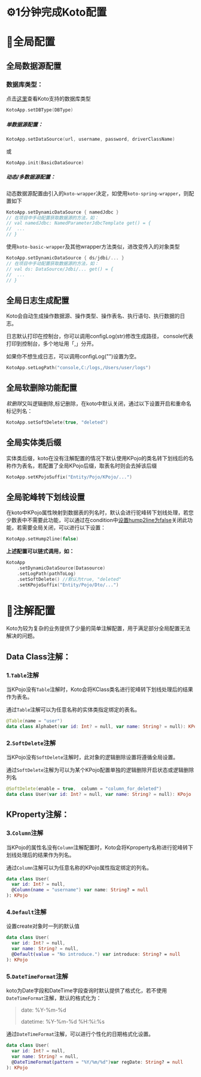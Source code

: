 # ⚙️1分钟完成Koto配置

# 📌全局配置

## 全局数据源配置

### 数据库类型：

点击[这里](db_support.md)查看Koto支持的数据库类型
    
```kotlin
KotoApp.setDBType(DBType)
```

##### 单数据源配置：

```kotlin
KotoApp.setDataSource(url, username, password, driverClassName)
```

或

```kotlin
KotoApp.init(BasicDataSource)
```

##### 动态/多数据源配置：

动态数据源配置由引入的<code>koto-wrapper</code>决定，如使用<code>koto-spring-wrapper</code>，则配置如下

```kotlin
KotoApp.setDynamicDataSource { namedJdbc }
// 在项目中手动配置获取数据源的方法，如：
// val namedJdbc: NamedParameterJdbcTemplate get() = {
//  ...
// }
```

使用<code>koto-basic-wrapper</code>及其他wrapper方法类似，进改变传入的对象类型

```kotlin
KotoApp.setDynamicDataSource { ds/jdbi/... }
// 在项目中手动配置获取数据源的方法，如：
// val ds: DataSource/Jdbi/... get() = {
//  ...
// }
```

## 全局日志生成配置

Koto会自动生成操作数据源、操作类型、操作表名、执行语句、执行数据的日志。

日志默认打印在控制台，你可以调用configLog(str)修改生成路径，
console代表打印到控制台，多个地址用「,」分开。

如果你不想生成日志，可以调用configLog("")设置为空。

```kotlin
KotoApp.setLogPath("console,C:/logs,/Users/user/logs")
```

## 全局软删除功能配置

*软删除*又叫逻辑删除,标记删除，在koto中默认关闭，通过以下设置开启和重命名标记列名：

```kotlin
KotoApp.setSoftDelete(true, "deleted") 
```

## 全局实体类后缀

实体类后缀，koto在没有注解配置的情况下默认使用KPojo的类名转下划线后的名称作为表名，若配置了全局KPojo后缀，取表名时则会去掉该后缀

```kotlin
KotoApp.setKPojoSuffix("Entity/Pojo/KPojo/...")
```


## 全局驼峰转下划线设置

在koto中KPojo属性映射到数据表的列名时，默认会进行驼峰转下划线处理，若您少数表中不需要此功能，可以通过在condition中[设置hump2line为false](/#/zh-cn/where?id=condition-类型)关闭此功能，若需要全局关闭，可以进行以下设置：

```kotlin
KotoApp.setHump2line(false)
```



**上述配置可以链式调用，如：**

```kotlin
KotoApp
	.setDynamicDataSource(Datasource)
	.setLogPath(pathToLog)
	.setSoftDelete() //默认为true, "deleted"
	.setKPojoSuffix("Entity/Pojo/Dto/...")
```



# 📌注解配置



Koto为较为复杂的业务提供了少量的简单注解配置，用于满足部分全局配置无法解决的问题。



## Data Class注解：

### 1.`Table`注解

当KPojo没有<code>Table</code>注解时，Koto会将KClass类名进行驼峰转下划线处理后的结果作为表名。

通过<code>Table</code>注解可以为任意名称的实体类指定绑定的表名。

```kotlin
@Table(name = "user")
data class Alphabet(var id: Int? = null, var name: String? = null): KPojo
```



### 2.`SoftDelete`注解

当KPojo没有<code>SoftDelete</code>注解时，此对象的逻辑删除设置将遵循全局设置。

通过<code>SoftDelete</code>注解为可以为某个KPojo配置单独的逻辑删除开启状态或逻辑删除列名

```kotlin
@SoftDelete(enable = true,  column = "column_for_deleted")
data class User(var id: Int? = null, var name: String? = null): KPojo
```



## KProperty注解：

### 3.`Column`注解

当KPojo的属性名没有<code>Column</code>注解配置时，Koto会将Kproperty名称进行驼峰转下划线处理后的结果作为列名。

通过<code>Column</code>注解可以为任意名称的KPojo属性指定绑定的列名。

```kotlin
data class User(
  var id: Int? = null, 
  @Column(name = "username") var name: String? = null
): KPojo
```



### 4.`Default`注解

设置create对象时一列的默认值

```kotlin
data class User(
  var id: Int? = null, 
  var name: String? = null,
  @Default(value = "No introduce.") var introduce: String? = null
): KPojo
```



### 5.`DateTimeFormat`注解

koto为Date字段和DateTime字段查询时默认提供了格式化，若不使用<code>DateTimeFormat</code>注解，默认的格式化为：

> date: %Y-%m-%d
>
> datetime: %Y-%m-%d %H:%i:%s

通过<code>DateTimeFormat</code>注解，可以进行个性化的日期格式化设置。



```kotlin
data class User(
  var id: Int? = null, 
  var name: String? = null,
  @DateTimeFormat(pattern = "%Y/%m/%d")var regDate: String? = null
): KPojo
```

